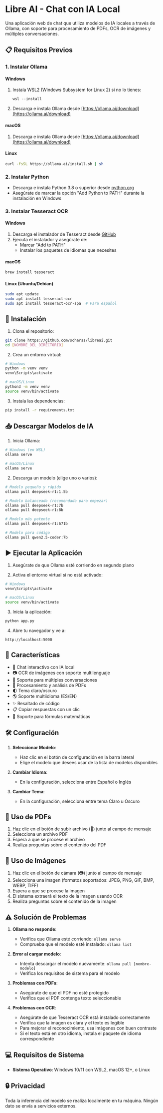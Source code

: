 # Libre AI - Chat con IA Local

Una aplicación web de chat que utiliza modelos de IA locales a través de Ollama, con soporte para procesamiento de PDFs, OCR de imágenes y múltiples conversaciones.

## 📋 Requisitos Previos

### 1. Instalar Ollama

#### Windows
1. Instala WSL2 (Windows Subsystem for Linux 2) si no lo tienes:
   ```powershell
   wsl --install
   ```
2. Descarga e instala Ollama desde [https://ollama.ai/download](https://ollama.ai/download)

#### macOS
1. Descarga e instala Ollama desde [https://ollama.ai/download](https://ollama.ai/download)

#### Linux
```bash
curl -fsSL https://ollama.ai/install.sh | sh
```

### 2. Instalar Python
- Descarga e instala Python 3.8 o superior desde [python.org](https://www.python.org/downloads/)
- Asegúrate de marcar la opción "Add Python to PATH" durante la instalación en Windows

### 3. Instalar Tesseract OCR

#### Windows
1. Descarga el instalador de Tesseract desde [GitHub](https://github.com/UB-Mannheim/tesseract/wiki)
2. Ejecuta el instalador y asegúrate de:
   - Marcar "Add to PATH"
   - Instalar los paquetes de idiomas que necesites

#### macOS
```bash
brew install tesseract
```

#### Linux (Ubuntu/Debian)
```bash
sudo apt update
sudo apt install tesseract-ocr
sudo apt install tesseract-ocr-spa  # Para español
```

## 🚀 Instalación

1. Clona el repositorio:
```bash
git clone https://github.com/scharss/libreai.git
cd [NOMBRE_DEL_DIRECTORIO]
```

2. Crea un entorno virtual:
```bash
# Windows
python -m venv venv
venv\Scripts\activate

# macOS/Linux
python3 -m venv venv
source venv/bin/activate
```

3. Instala las dependencias:
```bash
pip install -r requirements.txt
```

## 📥 Descargar Modelos de IA

1. Inicia Ollama:
```bash
# Windows (en WSL)
ollama serve

# macOS/Linux
ollama serve
```

2. Descarga un modelo (elige uno o varios):
```bash
# Modelo pequeño y rápido
ollama pull deepseek-r1:1.5b

# Modelo balanceado (recomendado para empezar)
ollama pull deepseek-r1:7b
ollama pull deepseek-r1:8b

# Modelo más potente
ollama pull deepseek-r1:671b

# Modelo para código
ollama pull qwen2.5-coder:7b
```

## ▶️ Ejecutar la Aplicación

1. Asegúrate de que Ollama esté corriendo en segundo plano

2. Activa el entorno virtual si no está activado:
```bash
# Windows
venv\Scripts\activate

# macOS/Linux
source venv/bin/activate
```

3. Inicia la aplicación:
```bash
python app.py
```

4. Abre tu navegador y ve a:
```
http://localhost:5000
```

## 🎯 Características

- 💬 Chat interactivo con IA local
- 📷 OCR de imágenes con soporte multilenguaje
- 📁 Soporte para múltiples conversaciones
- 📄 Procesamiento y análisis de PDFs
- 🌓 Tema claro/oscuro
- 🌎 Soporte multiidioma (ES/EN)
- ✨ Resaltado de código
- 📋 Copiar respuestas con un clic
- 🧮 Soporte para fórmulas matemáticas

## 🛠️ Configuración

1. **Seleccionar Modelo**: 
   - Haz clic en el botón de configuración en la barra lateral
   - Elige el modelo que desees usar de la lista de modelos disponibles

2. **Cambiar Idioma**:
   - En la configuración, selecciona entre Español o Inglés

3. **Cambiar Tema**:
   - En la configuración, selecciona entre tema Claro u Oscuro

## 📝 Uso de PDFs

1. Haz clic en el botón de subir archivo (📎) junto al campo de mensaje
2. Selecciona un archivo PDF
3. Espera a que se procese el archivo
4. Realiza preguntas sobre el contenido del PDF

## 📝 Uso de Imágenes

1. Haz clic en el botón de cámara (📷) junto al campo de mensaje
2. Selecciona una imagen (formatos soportados: JPEG, PNG, GIF, BMP, WEBP, TIFF)
3. Espera a que se procese la imagen
4. El sistema extraerá el texto de la imagen usando OCR
5. Realiza preguntas sobre el contenido de la imagen

## ⚠️ Solución de Problemas

1. **Ollama no responde**:
   - Verifica que Ollama esté corriendo: `ollama serve`
   - Comprueba que el modelo esté instalado: `ollama list`

2. **Error al cargar modelo**:
   - Intenta descargar el modelo nuevamente: `ollama pull [nombre-modelo]`
   - Verifica los requisitos de sistema para el modelo

3. **Problemas con PDFs**:
   - Asegúrate de que el PDF no esté protegido
   - Verifica que el PDF contenga texto seleccionable

4. **Problemas con OCR**:
   - Asegúrate de que Tesseract OCR está instalado correctamente
   - Verifica que la imagen es clara y el texto es legible
   - Para mejorar el reconocimiento, usa imágenes con buen contraste
   - Si el texto está en otro idioma, instala el paquete de idioma correspondiente

## 💻 Requisitos de Sistema

- **Sistema Operativo**: Windows 10/11 con WSL2, macOS 12+, o Linux

## 🔒 Privacidad

Toda la inferencia del modelo se realiza localmente en tu máquina. Ningún dato se envía a servicios externos.
